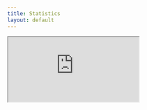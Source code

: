 ```yaml
---
title: Statistics
layout: default
---
```


<div class="iframe-container">
  <iframe name="mainFrame" id="mainFrame" src="https://homebrewery.naturalcrit.com/print/1z5p3yHyaOmjK6resjSzDWyThQ5SQvyr72vNYs5Ks6Yel" seamless>
  </iframe>
</div>
